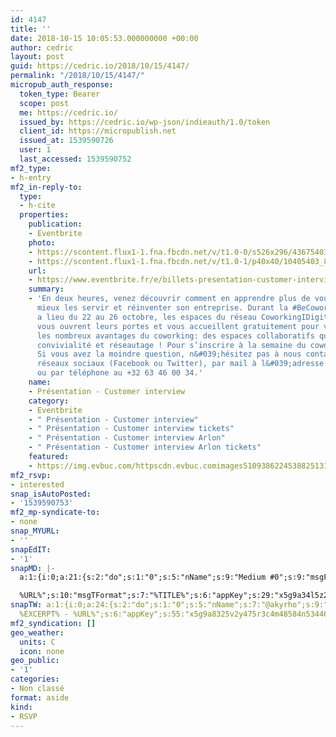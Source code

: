```yaml
---
id: 4147
title: ''
date: 2018-10-15 10:05:53.000000000 +00:00
author: cedric
layout: post
guid: https://cedric.io/2018/10/15/4147/
permalink: "/2018/10/15/4147/"
micropub_auth_response:
  token_type: Bearer
  scope: post
  me: https://cedric.io/
  issued_by: https://cedric.io/wp-json/indieauth/1.0/token
  client_id: https://micropublish.net
  issued_at: 1539590726
  user: 1
  last_accessed: 1539590752
mf2_type:
- h-entry
mf2_in-reply-to:
  type:
  - h-cite
  properties:
    publication:
    - Eventbrite
    photo:
    - https://scontent.flux1-1.fna.fbcdn.net/v/t1.0-0/s526x296/43675403_2164924233539598_624416072207958016_n.jpg?_nc_cat=103&amp;oh=0685eef468bc87e10dcd84c7e5a9146a&amp;oe=5C5CE995
    - https://scontent.flux1-1.fna.fbcdn.net/v/t1.0-1/p40x40/10405403_838278606204174_1019124344119277186_n.png?_nc_cat=100&amp;oh=6628e3013f44a5954ca17fb7f817290f&amp;oe=5C3CFDAF
    url:
    - https://www.eventbrite.fr/e/billets-presentation-customer-interview-51248925917
    summary:
    - 'En deux heures, venez découvrir comment en apprendre plus de vous clients pour
      mieux les servir et réinventer son entreprise. Durant la #BeCoworkingWeek qui
      a lieu du 22 au 26 octobre, les espaces du réseau CoworkingIDigital Wallonia
      vous ouvrent leurs portes et vous accueillent gratuitement pour vous faire découvrir
      les nombreux avantages du coworking: des espaces collaboratifs qui allient productivité,
      convivialité et réseautage ! Pour s’inscrire à la semaine du coworking : https://www.eventbrite.be/e/4e-semaine-belge-du-coworking-du-22-au-261018-tickets-50523468053
      Si vous avez la moindre question, n&#039;hésitez pas à nous contacter via les
      réseaux sociaux (Facebook ou Twitter), par mail à l&#039;adresse contact@greenlab-coworking.com
      ou par téléphone au +32 63 46 00 34.'
    name:
    - Présentation - Customer interview
    category:
    - Eventbrite
    - " Présentation - Customer interview"
    - " Présentation - Customer interview tickets"
    - " Présentation - Customer interview Arlon"
    - " Présentation - Customer interview Arlon tickets"
    featured:
    - https://img.evbuc.com/httpscdn.evbuc.comimages510938622453882513181original.jpg?w=1000&amp;auto=compress&amp;rect=0021601080&amp;s=33328b76251f6314ddadb46e2cb16dcd
mf2_rsvp:
- interested
snap_isAutoPosted:
- '1539590753'
mf2_mp-syndicate-to:
- none
snap_MYURL:
- ''
snapEdIT:
- '1'
snapMD: |-
  a:1:{i:0;a:21:{s:2:"do";s:1:"0";s:5:"nName";s:9:"Medium #0";s:9:"msgFormat";s:19:"%FULLTEXT%

  %URL%";s:10:"msgTFormat";s:7:"%TITLE%";s:6:"appKey";s:29:"x5g9a34l5z294i5y2q284e4g54454";s:6:"appSec";s:85:"d3h0a44e4s2b4i5u2r234m5f5b4v2l5q2a444h574347464a454x2w20374447494c484b4w2c464f5u2d4z2";s:8:"inclTags";s:1:"1";s:7:"fltrsOn";i:0;s:5:"fltrs";a:0:{}s:7:"proxyOn";i:0;s:7:"useSURL";i:0;s:1:"v";i:350;s:4:"publ";s:1:"0";s:11:"accessToken";s:65:"2353413aa5437433e5648ccf74a16119308317c52d1a24d8ed99f26add037528a";s:12:"appAppUserID";s:65:"104b21fd8da79171a6e7bf800d03b4b761204f242935e05d2d86850a6b1635f77";s:14:"appAppUserName";s:26:"Cédric Bousmanne (akyrho)";s:13:"appAppUserURL";s:26:"https://medium.com/@akyrho";s:7:"pubList";a:0:{}s:9:"isAutoURL";s:1:"A";s:8:"urlToUse";s:0:"";s:4:"doMD";i:0;}}"
snapTW: a:1:{i:0;a:24:{s:2:"do";s:1:"0";s:5:"nName";s:7:"@akyrho";s:9:"msgFormat";s:26:"%TITLE%.
  %EXCERPT% - %URL%";s:6:"appKey";s:55:"x5g9a8325v2y475r3c4m48584n53446p423r3r5u3e356j5j3k4r2p3";s:6:"appSec";s:105:"d3h0a94o46415u594v3q5l5n5l4r4x474x4j484o473u4i5w2m4k494z2k344n306n5r3l5v2s554p4n3p3k45495c3z4v4d3m3u5w525";s:7:"fltrsOn";i:0;s:5:"fltrs";a:0:{}s:7:"proxyOn";i:0;s:7:"useSURL";i:0;s:1:"v";i:350;s:5:"twURL";s:25:"http://twitter.com/akyrho";s:11:"accessToken";s:50:"6678782-Eyg60SCeh7762DEIsYtTPD5GVeOuSN8ATMdF2Lpppe";s:14:"accessTokenSec";s:45:"PgGDCbcYLJnR5esZjY9ID72A33mUNCYnQwaQTBsojSJNa";s:5:"tw140";i:0;s:10:"riComments";s:1:"1";s:11:"riCommentsM";s:1:"1";s:12:"riCommentsAA";s:1:"1";s:8:"attchImg";s:1:"1";s:9:"wpImgSize";s:4:"full";s:9:"isAutoImg";s:1:"A";s:8:"imgToUse";s:0:"";s:9:"isAutoURL";s:1:"A";s:8:"urlToUse";s:0:"";s:4:"doTW";i:0;}}
mf2_syndication: []
geo_weather:
  units: C
  icon: none
geo_public:
- '1'
categories:
- Non classé
format: aside
kind:
- RSVP
---
```

